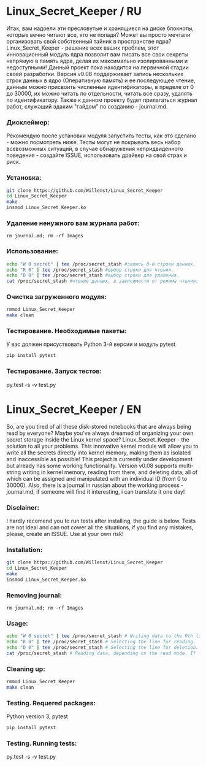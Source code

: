 # Linux_Secret_Keeper / RU

Итак, вам надоели эти пресловутые и хранящиеся на диске блокноты, которые вечно читают все, кто не попадя? Может вы просто мечтали организовать свой собственный тайник в пространстве ядра? Linux_Secret_Keeper - решение всех ваших проблем, этот инновационный модуль ядра позволит вам писать все свои секреты напрямую в память ядра, делая их максимально изолированными и недоступными! Данный проект пока находится на первичной стадии своей разработки. Версия v0.08 поддерживает запись нескольких строк данных в ядро (Оперативную память) и ее последующее чтение, данным можно присвоить чиcленные идентификаторы, в пределе от 0 до 30000, их можно читать по отдельности, читать все сразу, удалять по идентификатору. Также к данном проекту будет прилагаться журнал работ, служащий эдаким "гайдом" по созданию - journal.md.

### Дисклеймер:
Рекомендую после установки модуля запустить тесты, как это сделано - можно посмотреть ниже. Тесты могут не покрывать весь набор всевозможных ситуаций, в случае обнаружения непридвиденного поведения - создайте ISSUE, использовать драйвер на свой страх и риск.

### Установка:

```bash
git clone https://github.com/Willenst/Linux_Secret_Keeper
cd Linux_Secret_Keeper
make
insmod Linux_Secret_Keeper.ko
```

### Удаление ненужного вам журнала работ:
```
rm journal.md; rm -rf Images
```

### Использование:

```bash
echo "W 0 secret" | tee /proc/secret_stash #запись 0-й строки данных.
echo "R 0" | tee /proc/secret_stash #выбор строки для чтения.
echo "D 0" | tee /proc/secret_stash #выбор строки для удаления.
cat /proc/secret_stash #чтение данных, в зависимости от режима чтения. Если -1 - чтение всего, если n - чтение n-й записи, где n - выбраанная вами запись. 
```

### Очистка загруженного модуля:

```bash
rmmod Linux_Secret_Keeper
make clean
```

### Тестирование. Необходимые пакеты:

У вас должен присуствовать Python 3-й версии и модуль pytest
```bash
pip install pytest
```

### Тестирование. Запуск тестов:

py.test -s -v test.py

# Linux_Secret_Keeper / EN

So, are you tired of all these disk-stored notebooks that are always being read by everyone? Maybe you've always dreamed of organizing your own secret storage inside the Linux kernel space? Linux_Secret_Keeper - the solution to all your problems. This innovative kernel module will allow you to write all the secrets directly into kernel memory, making them as isolated and inaccessible as possible! This project is currently under development but already has some working functionality. Version v0.08 supports multi-string writing in kernel memory, reading from there, and deleting data, all of which can be assigned and manipulated with an individual ID (from 0 to 30000). Also, there is a journal in russian about the working process - journal.md, if someone will find it interesting, i can translate it one day!

### Disclainer:
I hardly recomend you to run tests after installing, the guide is below. Tests are not ideal and can not cower all the situations, if you find any mistakes, please, create an ISSUE. Use at your own risk!

### Installation:

```bash
git clone https://github.com/Willenst/Linux_Secret_Keeper
cd Linux_Secret_Keeper
make
insmod Linux_Secret_Keeper.ko
```

### Removing journal:
```
rm journal.md; rm -rf Images
```

### Usage:

```bash
echo "W 0 secret" | tee /proc/secret_stash # Writing data to the 0th line.
echo "R 0" | tee /proc/secret_stash # Selecting the line for reading.
echo "D 0" | tee /proc/secret_stash # Selecting the line for deletion.
cat /proc/secret_stash # Reading data, depending on the read mode. If -1, reads all; if n, reads the nth entry you've chosen.
```

### Cleaning up:

```bash
rmmod Linux_Secret_Keeper
make clean
```

### Testing. Requered packages:

Python version 3, pytest
```bash
pip install pytest
```

### Testing. Running tests:

py.test -s -v test.py